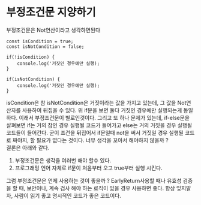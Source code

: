 # 부정조건문 지양하기

부정조건문은 Not연산이라고 생각하면된다

```
const isCondition = true;
const isNotCondition = false;

if(!isCondition) {
    console.log('거짓인 경우에만 실행);
}

if(isNotCondition) {
    console.log('거짓인 경우에만 실행);
}
```

isCondition은 참 isNotCondition은 거짓이라는 값을 가지고 있는데, 그 값을 Not연산자를 사용하여 뒤집을 수 있다. 위 if문을 보면 둘다 거짓인 경우에만 실행되는게 동일하다. 이래서 부정조건문이 별로인것이다. 그리고 또 하나 문제가 있는데, if-else문을 살펴보면 if는 거의 참인 경우 실행될 코드가 들어가고 else는 거의 거짓을 경우 실행될 코드들이 들어간다. 굳이 조건을 뒤집어서 if문일때 not을 써서 거짓일 경우 실행될 코드로 짜야지, 할 필요가 없다는 것이다. 너무 생각을 꼬아서 해야하지 않을까 ?  
결론은 아래와 같다.

1. 부정조건문은 생각을 여러번 해야 할수 있다.
2. 프로그래밍 언어 자체로 if문이 처음부터 오고 true부터 실행 시킨다.

그럼 부정조건문은 언제 사용하는 것이 좋을까 ? EarlyReturn사용할 때나 유효성 검증을 할 때, 보안이나, 계속 검사 해야 하는 로직이 있을 경우 사용하면 좋다.
항상 잊지말자, 사람이 읽기 좋고 명시적인 코드가 좋은 코드이다.
